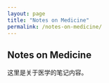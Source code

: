 ```yaml
---
layout: page
title: "Notes on Medicine"
permalink: /notes-on-medicine/
---
```


## Notes on Medicine
这里是关于医学的笔记内容。
